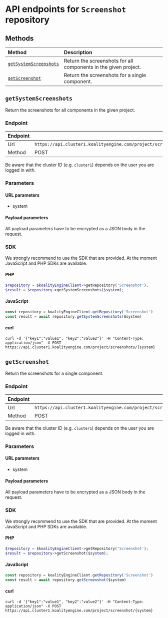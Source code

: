 # API endpoints for `Screenshot` repository

## Methods

| Method                                        | Description                                                            |
|:----------------------------------------------|:-----------------------------------------------------------------------|
| [`getSystemScreenshots`](#getsystemscreenshots) | Return the screenshots for all components in the given project. |
| [`getScreenshot`](#getscreenshot) | Return the screenshots for a single component. |


## `getSystemScreenshots`

Return the screenshots for all components in the given project.

### Endpoint
| Endpoint |                                                                       |
|:---------|:----------------------------------------------------------------------|
| Url      | ```https://api.cluster1.koalityengine.com/project/screenshots/{system}```|
| Method   | POST                                      |

Be aware that the cluster ID (e.g. `cluster1`) depends on the user you are logged in with.

### Parameters

#### URL parameters
 - system

#### Payload parameters

All payload parameters have to be encrypted as a JSON body in the request.


### SDK

We strongly recommend to use the SDK that are provided. At the moment JavaScript and PHP SDKs are available.

#### PHP
```php
$repository = $koalityEngineClient->getRepository('Screenshot');
$result = $repository->getSystemScreenshots($system);
```

#### JavaScript

```javascript
const repository = koalityEngineClient.getRepository('Screenshot')
const result = await repository.getSystemScreenshots($system)
```

#### curl

```shell
curl -d '{"key1":"value1", "key2":"value2"}' -H "Content-Type: application/json" -X POST https://api.cluster1.koalityengine.com/project/screenshots/{system}
```


## `getScreenshot`

Return the screenshots for a single component.

### Endpoint
| Endpoint |                                                                       |
|:---------|:----------------------------------------------------------------------|
| Url      | ```https://api.cluster1.koalityengine.com/project/screenshot/{system}```|
| Method   | POST                                      |

Be aware that the cluster ID (e.g. `cluster1`) depends on the user you are logged in with.

### Parameters

#### URL parameters
 - system

#### Payload parameters

All payload parameters have to be encrypted as a JSON body in the request.


### SDK

We strongly recommend to use the SDK that are provided. At the moment JavaScript and PHP SDKs are available.

#### PHP
```php
$repository = $koalityEngineClient->getRepository('Screenshot');
$result = $repository->getScreenshot($system);
```

#### JavaScript

```javascript
const repository = koalityEngineClient.getRepository('Screenshot')
const result = await repository.getScreenshot($system)
```

#### curl

```shell
curl -d '{"key1":"value1", "key2":"value2"}' -H "Content-Type: application/json" -X POST https://api.cluster1.koalityengine.com/project/screenshot/{system}
```

